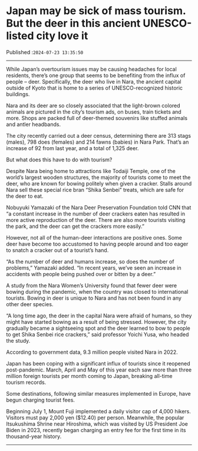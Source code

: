 # Japan may be sick of mass tourism. But the deer in this ancient UNESCO-listed city love it

Published :`2024-07-23 13:35:50`

---

While Japan’s overtourism issues may be causing headaches for local residents, there’s one group that seems to be benefiting from the influx of people – deer. Specifically, the deer who live in Nara, the ancient capital outside of Kyoto that is home to a series of UNESCO-recognized historic buildings.

Nara and its deer are so closely associated that the light-brown colored animals are pictured in the city’s tourism ads, on buses, train tickets and more. Shops are packed full of deer-themed souvenirs like stuffed animals and antler headbands.

The city recently carried out a deer census, determining there are 313 stags (males), 798 does (females) and 214 fawns (babies) in Nara Park. That’s an increase of 92 from last year, and a total of 1,325 deer.

But what does this have to do with tourism?

Despite Nara being home to attractions like Todaiji Temple, one of the world’s largest wooden structures, the majority of tourists come to meet the deer, who are known for bowing politely when given a cracker. Stalls around Nara sell these special rice bran “Shika Senbei” treats, which are safe for the deer to eat.

Nobuyuki Yamazaki of the Nara Deer Preservation Foundation told CNN that “a constant increase in the number of deer crackers eaten has resulted in more active reproduction of the deer. There are also more tourists visiting the park, and the deer can get the crackers more easily.”

However, not all of the human-deer interactions are positive ones. Some deer have become too accustomed to having people around and too eager to snatch a cracker out of a tourist’s hand.

“As the number of deer and humans increase, so does the number of problems,” Yamazaki added. “In recent years, we’ve seen an increase in accidents with people being pushed over or bitten by a deer.”

A study from the Nara Women’s University found that fewer deer were bowing during the pandemic, when the country was closed to international tourists. Bowing in deer is unique to Nara and has not been found in any other deer species.

“A long time ago, the deer in the capital Nara were afraid of humans, so they might have started bowing as a result of being stressed. However, the city gradually became a sightseeing spot and the deer learned to bow to people to get Shika Senbei rice crackers,” said professor Yoichi Yusa, who headed the study.

According to government data, 9.3 million people visited Nara in 2022.

Japan has been coping with a significant influx of tourists since it reopened post-pandemic. March, April and May of this year each saw more than three million foreign tourists per month coming to Japan, breaking all-time tourism records.

Some destinations, following similar measures implemented in Europe, have begun charging tourist fees.

Beginning July 1, Mount Fuji implemented a daily visitor cap of 4,000 hikers. Visitors must pay 2,000 yen ($12.40) per person. Meanwhile, the popular Itsukushima Shrine near Hiroshima, which was visited by US President Joe Biden in 2023, recently began charging an entry fee for the first time in its thousand-year history.

---

